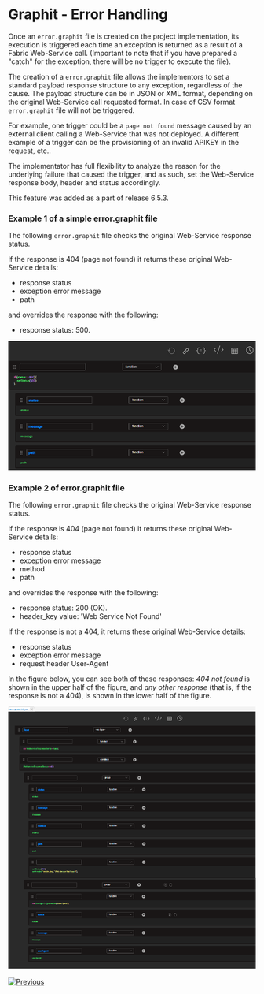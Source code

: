 # Graphit - Error Handling

Once an ```error.graphit``` file is created on the project implementation, its execution is triggered each time an exception is returned as a result of a
Fabric Web-Service call. (Important to note that if you have prepared a "catch" for the exception, there will be no trigger to execute the file). 

The creation of a ```error.graphit``` file allows the implementors to set a standard payload response structure to any exception, regardless of the cause.
The payload structure can be in JSON or XML format, depending on the original Web-Service call requested format. In case of CSV format ```error.graphit``` file will not be triggered.

For example, one trigger could be a ```page not found``` message caused by an external client calling a Web-Service that was not deployed. A different example of a trigger can be the provisioning of an invalid APIKEY in the request, etc..

The implementator has full flexibility to analyze the reason for the underlying failure that caused the trigger, and as such, set the Web-Service response body, header and status accordingly.

This feature was added as a part of release 6.5.3.

### Example 1 of a simple error.graphit file

The following ```error.graphit``` file checks the original Web-Service response status.

If the response is 404 (page not found) it returns these original Web-Service details:
- response status
- exception error message	
- path

and overrides the response with the following:		
- response status: 500.

<img src="images/67_graphit_error_handling_2.png"></img>

### Example 2 of error.graphit file

The following ```error.graphit``` file checks the original Web-Service response status.

If the response is 404 (page not found) it returns these original Web-Service details:
- response status
- exception error message	
- method
- path

and overrides the response with the following:		
- response status: 200 (OK).
- header_key value: 'Web Service Not Found'


If the response is not a 404, it returns these original Web-Service details:	
- response status
- exception error message
- request header User-Agent

In the figure below, you can see both of these responses: *404 not found* is shown in the upper half of the figure, and *any other response* (that is, if the response is not a 404), is shown in the lower half of the figure.  

<img src="images/66_graphit_error_handling.png"></img>


[![Previous](/articles/images/Previous.png)](/articles/15_web_services_and_graphit/17_Graphit/10_graphit_examples.md)
